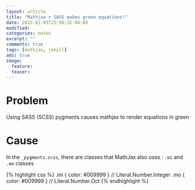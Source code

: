 ```yaml
---
layout: article
title: "Mathjax + SASS makes green equations!"
date: 2015-01-05T23:50:32-08:00
modified:
categories: notes
excerpt: ""
comments: true
tags: [mathjax, jekyll]
ads: true
image:
  feature:
  teaser:
---
```


# Problem

Using SASS (SCSS) pygments causes mathjax to render equations in green

# Cause

In the `_pygments.scss`, there are classes that MathJax also uses : `.mi` and `.mo` classes

{% highlight css %}
.mi { color: #009999 }                     // Literal.Number.Integer 
.mo { color: #009999 }                     // Literal.Number.Oct 
{% endhighlight %}
